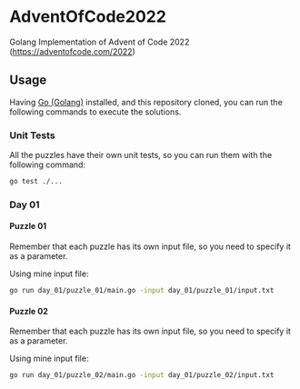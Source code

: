 # AdventOfCode2022

Golang Implementation of Advent of Code 2022 (https://adventofcode.com/2022)

## Usage

Having [Go (Golang)](https://go.dev/) installed, and this repository cloned, you can run the following commands to execute the solutions.

### Unit Tests

All the puzzles have their own unit tests, so you can run them with the following command:

```bash
go test ./...
```

### Day 01

#### Puzzle 01

Remember that each puzzle has its own input file, so you need to specify it as a parameter.

Using mine input file:

```bash
go run day_01/puzzle_01/main.go -input day_01/puzzle_01/input.txt
```

#### Puzzle 02

Remember that each puzzle has its own input file, so you need to specify it as a parameter.

Using mine input file:

```bash
go run day_01/puzzle_02/main.go -input day_01/puzzle_02/input.txt
```
